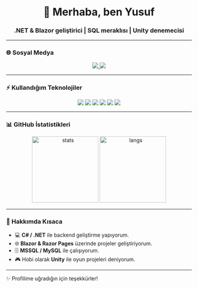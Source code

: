 <h1 align="center">👋 Merhaba, ben Yusuf</h1>
<h3 align="center">.NET & Blazor geliştirici | SQL meraklısı | Unity denemecisi</h3>

---

### 🌐 Sosyal Medya
<p align="center">
  <a href="https://www.linkedin.com/in/senin-linkedin-kullanici-adin/" target="_blank">
    <img src="https://img.shields.io/badge/LinkedIn-%230077B5.svg?&style=for-the-badge&logo=linkedin&logoColor=white" />
  </a>
  <a href="https://github.com/yusufrecepogluDev" target="_blank">
    <img src="https://img.shields.io/badge/GitHub-000000?style=for-the-badge&logo=github&logoColor=white" />
  </a>
</p>

---

### ⚡ Kullandığım Teknolojiler
<p align="center">
  <img src="https://img.shields.io/badge/C%23-239120?style=for-the-badge&logo=c-sharp&logoColor=white" />
  <img src="https://img.shields.io/badge/.NET-512BD4?style=for-the-badge&logo=dotnet&logoColor=white" />
  <img src="https://img.shields.io/badge/Blazor-5C2D91?style=for-the-badge&logo=blazor&logoColor=white" />
  <img src="https://img.shields.io/badge/SQL-003B57?style=for-the-badge&logo=microsoftsqlserver&logoColor=white" />
  <img src="https://img.shields.io/badge/Unity-000000?style=for-the-badge&logo=unity&logoColor=white" />
  <img src="https://img.shields.io/badge/Git-F05032?style=for-the-badge&logo=git&logoColor=white" />
</p>

---

### 📊 GitHub İstatistikleri
<p align="center">
  <img src="https://github-readme-stats.vercel.app/api?username=yusufrecepogluDev&show_icons=true&theme=tokyonight" alt="stats" height="180"/>
  <img src="https://github-readme-stats.vercel.app/api/top-langs/?username=yusufrecepogluDev&layout=compact&theme=tokyonight" alt="langs" height="180"/>
</p>

---

### 🚀 Hakkımda Kısaca
- 💻 **C# / .NET** ile backend geliştirme yapıyorum.  
- 🌐 **Blazor & Razor Pages** üzerinde projeler geliştiriyorum.  
- 🗄️ **MSSQL / MySQL** ile çalışıyorum.  
- 🎮 Hobi olarak **Unity** ile oyun projeleri deniyorum.  

---

✨ Profilime uğradığın için teşekkürler!
